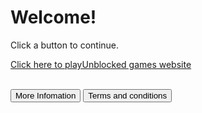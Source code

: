 <html>
<body>
<h1>Welcome!</h1>
<p>Click a button to continue.</p>
</body>
</html>

<html>
<body>
 
<a href="https://sites.google.com/view/buffalosunblockedgames/home" class="button">Click here to playUnblocked games website</a>
 <br>
<br>
 
<button type="button" onclick="alert('There is no infomation at the moment')">More Infomation</button>
<button type="button" onclick="alert('There is no infomation at the moment')">Terms and conditions</button>
 
 <br>

</body>
<html>

